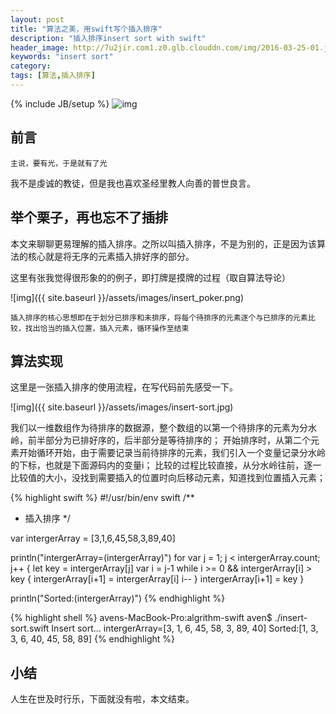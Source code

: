 ```yaml
---
layout: post
title: "算法之美，用swift写个插入排序"
description: "插入排序insert sort with swift"
header_image: http://7u2jir.com1.z0.glb.clouddn.com/img/2016-03-25-01.jpg
keywords: "insert sort"
category: 
tags: [算法,插入排序]
---
```

{% include JB/setup %}
![img](http://7u2jir.com1.z0.glb.clouddn.com/img/2016-03-25-01.jpg)

## 前言
	
	主说，要有光，于是就有了光

我不是虔诚的教徒，但是我也喜欢圣经里教人向善的普世良言。


## 举个栗子，再也忘不了插排

本文来聊聊更易理解的插入排序。之所以叫插入排序，不是为别的，正是因为该算法的核心就是将无序的元素插入排好序的部分。

这里有张我觉得很形象的的例子，即打牌是摸牌的过程（取自算法导论）

![img]({{ site.baseurl }}/assets/images/insert_poker.png)


	插入排序的核心思想即在于划分已排序和未排序，将每个待排序的元素逐个与已排序的元素比较，找出恰当的插入位置，插入元素，循环操作至结束

## 算法实现

这里是一张插入排序的使用流程，在写代码前先感受一下。

![img]({{ site.baseurl }}/assets/images/insert-sort.jpg)

我们以一维数组作为待排序的数据源，整个数组的以第一个待排序的元素为分水岭，前半部分为已排好序的，后半部分是等待排序的；
开始排序时，从第二个元素开始循环开始，由于需要记录当前待排序的元素，我们引入一个变量记录分水岭的下标，也就是下面源码内的变量i；
比较的过程比较直接，从分水岭往前，逐一比较值的大小，没找到需要插入的位置时向后移动元素，知道找到位置插入元素；

{% highlight swift %}
#!/usr/bin/env swift
/**
* 插入排序
*/

var intergerArray = [3,1,6,45,58,3,89,40]

println("intergerArray=\(intergerArray)")
for var j = 1; j < intergerArray.count; j++ {
    let key = intergerArray[j]
    var i = j-1
    while i >= 0 && intergerArray[i] > key {
        intergerArray[i+1] = intergerArray[i]
        i--
    }
    intergerArray[i+1] = key
}

println("Sorted:\(intergerArray)")
{% endhighlight %}

{% highlight shell %}
avens-MacBook-Pro:algrithm-swift aven$ ./insert-sort.swift 
Insert sort...
intergerArray=[3, 1, 6, 45, 58, 3, 89, 40]
Sorted:[1, 3, 3, 6, 40, 45, 58, 89]
{% endhighlight %}

## 小结
人生在世及时行乐，下面就没有啦，本文结束。

